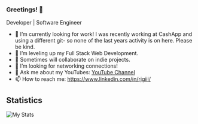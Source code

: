 ### Greetings! 👋

Developer | Software Engineer

- 🔭 I’m currently looking for work! I was recently working at CashApp and using a different git- so none of the last years activity is on here. Please be kind. 
- 🌱 I’m leveling up my Full Stack Web Development.
- 👯 Sometimes will collaborate on indie projects.
- 🤔 I’m looking for networking connections!
- 💬 Ask me about my YouTubes: [YouTube Channel](https://www.youtube.com/channel/UCQqlcSe7ZIpIlUyHHwxHihg)
- 📫 How to reach me: https://www.linkedin.com/in/rjgiii/

## Statistics
![My Stats](https://github-readme-stats.vercel.app/api?username=JulsIII&&show_icons=true&title_color=ffffff&icon_color=bb2acf&text_color=daf7dc&bg_color=151515)<br>

